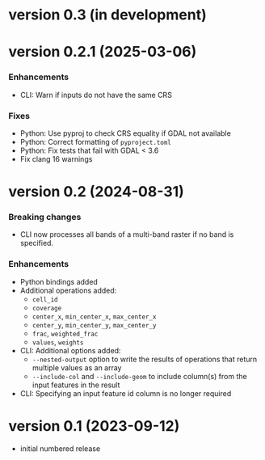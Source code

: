 # version 0.3 (in development)

# version 0.2.1 (2025-03-06)

### Enhancements

- CLI: Warn if inputs do not have the same CRS

### Fixes

- Python: Use pyproj to check CRS equality if GDAL not available
- Python: Correct formatting of `pyproject.toml`
- Python: Fix tests that fail with GDAL < 3.6
- Fix clang 16 warnings

# version 0.2 (2024-08-31)

### Breaking changes

- CLI now processes all bands of a multi-band raster if no band is specified.

### Enhancements

- Python bindings added
- Additional operations added: 
    - `cell_id`
    - `coverage`
    - `center_x`, `min_center_x`, `max_center_x`
    - `center_y`, `min_center_y`, `max_center_y`
    - `frac`, `weighted_frac`
    - `values`, `weights`
- CLI: Additional options added:
    - `--nested-output` option to write the results of operations that return
      multiple values as an array
    - `--include-col` and `--include-geom` to include column(s) from the input
      features in the result
- CLI: Specifying an input feature id column is no longer required

# version 0.1 (2023-09-12)

- initial numbered release
